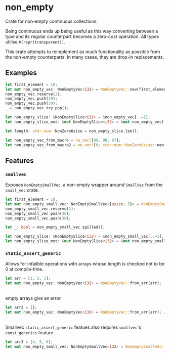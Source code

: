 # non_empty

Crate for non-empty continuous collections.

Being continuous ends up being useful as this way converting between a type and its regular counterpart becomes a zero-cost operation.
All types utilise `#[repr(transparent)]`.

This crate attempts to reimplement as much functionality as possible from the non-empty counterparts. In many cases, they are drop-in replacements.

## Examples

```rust
let first_element = 10;
let mut non_empty_vec: NonEmptyVec<i32> = NonEmptyVec::new(first_element);
non_empty_vec.reserve(2);
non_empty_vec.push(20);
non_empty_vec.push(30);
_ = non_empty_vec.try_pop();

let non_empty_slice: &NonEmptySlice<i32> = &non_empty_vec[..=1];
let non_empty_slice_mut: &mut NonEmptySlice<i32> = &mut non_empty_vec[..];

let length: std::num::NonZeroUsize = non_empty_slice.len();

let non_empty_vec_from_macro = ne_vec![99, 98, 97];
let non_empty_vec_from_macro2 = ne_vec![0; std::num::NonZeroUsize::new(100).unwrap()];
```

## Features

### `smallvec`
Exposes `NonEmptySmallVec`, a non-empty wrapper around `SmallVec` from the `small_vec` crate.

```rust
let first_element = 10;
let mut non_empty_small_vec: NonEmptySmallVec<[usize; 5]> = NonEmptySmallVec::new(first_element);
non_empty_small_vec.reserve(2);
non_empty_small_vec.push(20);
non_empty_small_vec.push(30);

let _: bool = non_empty_small_vec.spilled();

let non_empty_slice: &NonEmptySlice<i32> = &non_empty_small_vec[..=1];
let non_empty_slice_mut: &mut NonEmptySlice<i32> = &mut non_empty_small_vec[..];
```

### `static_assert_generic`
Allows for infalible operations with arrays whose length is checked not to be 0 at compile-time.

```rust
let arr = [1, 2, 3];
let mut non_empty_vec: NonEmptyVec<i32> = NonEmptyVec::from_arr(arr);
```

\
empty arrays give an error
```rust
let arr2 = [];
let mut non_empty_vec: NonEmptyVec<i32> = NonEmptyVec::from_arr(arr); // !!!
```

\
Smallvec `static_assert_generic` featues also requires `smallvec`'s `const_generics` feature.
```rust
let arr3 = [4, 5, 6];
let mut non_empty_small_vec: NonEmptySmallVec<i32> = NonEmptySmallVec::from_arr(arr3);
```
